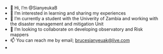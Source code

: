 - 👋 Hi, I’m @SianyeukaB
- 👀 I’m interested in learning and sharing my experiences
- 🌱 I’m currently a student with the Univerity of Zambia and working with the disaster management and mitigation Unit
- 💞️ I’m looking to collaborate on developing observatory and Risk mappers
- 📫 You can reach me by email; brucesianyeuak@live.com
- 

<!---
SianyeukaB/SianyeukaB is a ✨ special ✨ repository because its `README.md` (this file) appears on your GitHub profile.
You can click the Preview link to take a look at your changes.
--->
